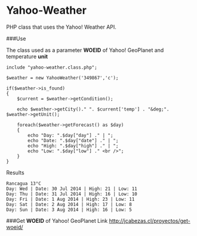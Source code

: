 Yahoo-Weather
=============

PHP class that uses the Yahoo! Weather API.

###Use

The class used as a parameter **WOEID** of Yahoo! GeoPlanet and temperature **unit**

```
include "yahoo-weather.class.php";
  
$weather = new YahooWeather('349867','c');

if($weather->is_found)
{
	$current = $weather->getCondition();

	echo $weather->getCity()." ". $current['temp'] . "&deg;". $weather->getUnit();
	
	foreach($weather->getForecast() as $day)
	{
		echo "Day: ".$day["day"] ." | ";
		echo "Date: ".$day["date"] ." | ";
		echo "High: ".$day["high"] ." | ";
		echo "Low: ".$day["low"] ." <br />";
	}
}
```

Results

```
Rancagua 13°C
Day: Wed | Date: 30 Jul 2014 | High: 21 | Low: 11 
Day: Thu | Date: 31 Jul 2014 | High: 16 | Low: 10 
Day: Fri | Date: 1 Aug 2014 | High: 23 | Low: 11 
Day: Sat | Date: 2 Aug 2014 | High: 17 | Low: 8 
Day: Sun | Date: 3 Aug 2014 | High: 16 | Low: 5
```

###Get **WOEID** of Yahoo! GeoPlanet
Link http://jcabezas.cl/proyectos/get-woeid/